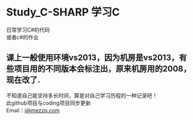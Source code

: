 # Study_C-SHARP 学习C
日常学习C#的代码<br>
或者c#的作业<br>
## 课上一般使用环境vs2013，因为机房是vs2013，有些项目用的不同版本会标注出，原来机房用的2008，现在改了.<br>
不知道自己能坚持多长时间，算是对自己学习历程的一种记录吧！<br>
此github项目与coding项目同步更新<br>
Email：i@mezzp.com

